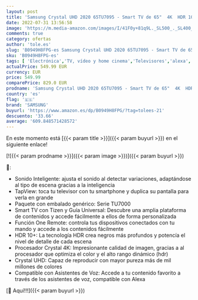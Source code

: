 ```yaml
---
layout: post
title: 'Samsung Crystal UHD 2020 65TU7095 - Smart TV de 65"  4K  HDR 10+  Procesador 4K  PurColor  Sonido Inteligente  Función One Remote Control y Compatible Asistentes de Voz  Compatible con Alexa'
date: 2022-07-31 13:56:58
image: 'https://m.media-amazon.com/images/I/41F0y+81q9L._SL500_._SL400_.jpg'
comments: true
category: ofertas
author: 'tole.es'
slug: 'B0949H8FPG-es Samsung Crystal UHD 2020 65TU7095 - Smart TV de 65" 4K HDR...'
sku: 'B0949H8FPG-es'
tags: [ 'Electrónica','TV, vídeo y home cinema','Televisores','alexa','samsung','🇪🇸', ]
actualPrice: 549.99 EUR
currency: EUR
price: 549.99
comparePrice: 829.0 EUR
prodname: 'Samsung Crystal UHD 2020 65TU7095 - Smart TV de 65"  4K  HDR 10+  Procesador 4K  PurColor  Sonido Inteligente  Función One Remote Control y Compatible Asistentes de Voz  Compatible con Alexa'
country: 'es'
flag: '🇪🇸'
brand: 'SAMSUNG'
buyurl: 'https://www.amazon.es/dp/B0949H8FPG/?tag=tolees-21'
descuento: '33.66'
average: '609.848571428572'
---
```


En este momento está [{{< param title >}}]({{< param buyurl >}}) en el siguiente enlace!

[![{{< param prodname >}}]({{< param image >}})]({{< param buyurl >}})

🔎:

- Sonido Inteligente: ajusta el sonido al detectar variaciones, adaptándose al tipo de escena gracias a la inteligencia
- TapView: toca tu televisor con tu smartphone y duplica su pantalla para verla en grande
- Paquete con embalado genérico: Serie TU7000
- Smart TV con Tizen y Guía Universal: Descubre una amplia plataforma de contenidos y accede fácilmente a ellos de forma personalizada
- Función One Remote: controla tus dispositivos conectados con tu mando y accede a los contenidos fácilmente
- HDR 10+: La tecnología HDR crea negros más profundos y potencía el nivel de detalle de cada escena
- Procesador Crystal 4K: Impresionante calidad de imagen, gracias a al procesador que optimiza el color y el alto rango dinámico (hdr)
- Crystal UHD: Capaz de reproducir con mayor pureza más de mil millones de colores
- Compatible con Asistentes de Voz: Accede a tu contenido favorito a través de los asistentes de voz, compatible con Alexa

[🛒 Aquí!!!]({{< param buyurl >}})
